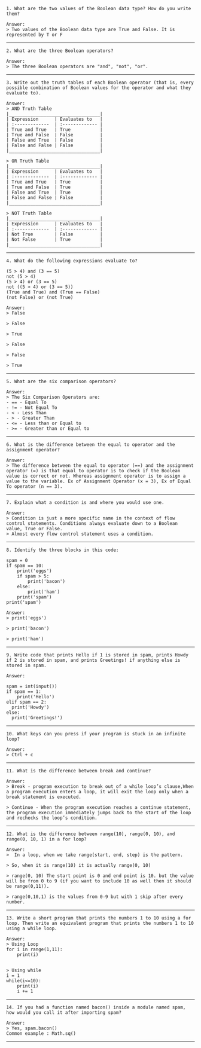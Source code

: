 ```
1. What are the two values of the Boolean data type? How do you write them?
```
```
Answer:
> Two values of the Boolean data type are True and False. It is represented by T or F
```
---------------------------------------------------------
```
2. What are the three Boolean operators?
```
```
Answer:
> The three Boolean operators are "and", "not", "or".
```
---------------------------------------------------------
```
3. Write out the truth tables of each Boolean operator (that is, every possible combination of Boolean values for the operator and what they evaluate to).
```
```
Answer:
> AND Truth Table
|__________________________________|
| Expression      | Evaluates to   |
| :-------------  | :------------- |
| True and True   | True           |
| True and False  | False          |
| False and True  | False          |
| False and False | False          |
|__________________________________|

> OR Truth Table
|__________________________________|
| Expression      | Evaluates to   |
| :-------------  | :------------- |
| True and True   | True           |
| True and False  | True           |
| False and True  | True           |
| False and False | False          |
|__________________________________|

> NOT Truth Table
|__________________________________|
| Expression      | Evaluates to   |
| :-------------  | :------------- |
| Not True        | False          |
| Not False       | True           |
|__________________________________|

```
---------------------------------------------------------
```
4. What do the following expressions evaluate to?

(5 > 4) and (3 == 5)
not (5 > 4)
(5 > 4) or (3 == 5)
not ((5 > 4) or (3 == 5))
(True and True) and (True == False)
(not False) or (not True)
```
```
Answer:
> False

> False

> True

> False

> False

> True
```
---------------------------------------------------------
```
5. What are the six comparison operators?
```
```
Answer:
> The Six Comparison Operators are:
- == - Equal To
- != - Not Equal To
- < - Less Than
- > - Greater Than
- <= - Less than or Equal to
- >= - Greater than or Equal to
```
---------------------------------------------------------
```
6. What is the difference between the equal to operator and the assignment operator?
```
```
Answer:
> The difference between the equal to operator (==) and the assignment operator (=) is that equal to operator is to check if the Boolean value is correct or not. Whereas assignment operator is to assign a value to the variable. Ex of Assignment Operator (x = 3), Ex of Equal To operator (n == 3).
```
---------------------------------------------------------
```
7. Explain what a condition is and where you would use one.
```
```
Answer:
> Condition is just a more specific name in the context of flow control statements. Conditions always evaluate down to a Boolean value, True or False.
> Almost every flow control statement uses a condition.
```
---------------------------------------------------------
```
8. Identify the three blocks in this code:

spam = 0
if spam == 10:
    print('eggs')
    if spam > 5:
        print('bacon')
    else:
        print('ham')
    print('spam')
print('spam')
```
```
Answer:
> print('eggs')

> print('bacon')

> print('ham')
```
---------------------------------------------------------
```
9. Write code that prints Hello if 1 is stored in spam, prints Howdy if 2 is stored in spam, and prints Greetings! if anything else is stored in spam.
```
```
Answer:

spam = int(input())
if spam == 1:
    print('Hello')
elif spam == 2:
  print('Howdy')
else:
  print('Greetings!')
```
---------------------------------------------------------
```
10. What keys can you press if your program is stuck in an infinite loop?
```
```
Answer:
> Ctrl + c
```
---------------------------------------------------------
```
11. What is the difference between break and continue?
```
```
Answer:
> Break - program execution to break out of a while loop’s clause,When a program execution enters a loop, it will exit the loop only when a break statement is executed.

> Continue - When the program execution reaches a continue statement, the program execution immediately jumps back to the start of the loop and rechecks the loop’s condition.
```
---------------------------------------------------------
```
12. What is the difference between range(10), range(0, 10), and range(0, 10, 1) in a for loop?
```
```
Answer:
>  In a loop, when we take range(start, end, step) is the pattern.

> So, when it is range(10) it is actually range(0, 10)

> range(0, 10) The start point is 0 and end point is 10. but the value will be from 0 to 9 (if you want to include 10 as well then it should be range(0,11)).

> range(0,10,1) is the values from 0-9 but with 1 skip after every number.
```
---------------------------------------------------------
```
13. Write a short program that prints the numbers 1 to 10 using a for loop. Then write an equivalent program that prints the numbers 1 to 10 using a while loop.
```
```
Answer:
> Using Loop
for i in range(1,11):
    print(i)  


> Using while
i = 1
while(i<=10):
    print(i)
    i += 1
```
---------------------------------------------------------
```
14. If you had a function named bacon() inside a module named spam, how would you call it after importing spam?
```
```
Answer:
> Yes, spam.bacon()
Common example : Math.sq()
```
---------------------------------------------------------
